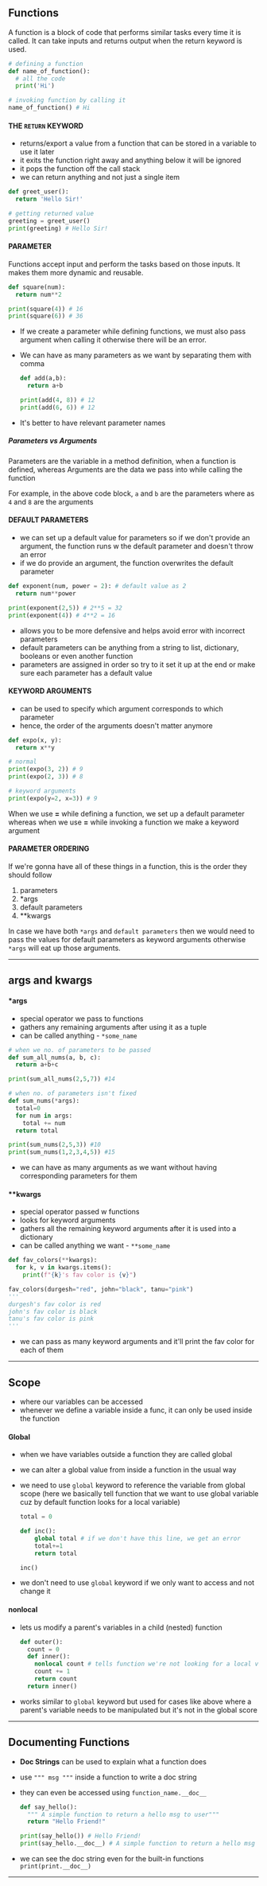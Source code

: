 ## Functions

A function is a block of code that performs similar tasks every time it is called. It can take inputs and returns output when the return keyword is used.

```py
# defining a function
def name_of_function():
  # all the code
  print('Hi')

# invoking function by calling it
name_of_function() # Hi
```

#### THE `RETURN` KEYWORD

- returns/export a value from a function that can be stored in a variable to use it later
- it exits the function right away and anything below it will be ignored
- it pops the function off the call stack
- we can return anything and not just a single item

```py
def greet_user():
  return 'Hello Sir!'

# getting returned value
greeting = greet_user()
print(greeting) # Hello Sir!
```

#### PARAMETER

Functions accept input and perform the tasks based on those inputs. It makes them more dynamic and reusable.

```py
def square(num):
  return num**2

print(square(4)) # 16
print(square(6)) # 36
```

- If we create a parameter while defining functions, we must also pass argument when calling it otherwise there will be an error.
- We can have as many parameters as we want by separating them with comma

  ```py
  def add(a,b):
    return a+b

  print(add(4, 8)) # 12
  print(add(6, 6)) # 12
  ```

- It's better to have relevant parameter names

##### Parameters vs Arguments

Parameters are the variable in a method definition, when a function is defined, whereas
Arguments are the data we pass into while calling the function

For example, in the above code block, `a` and `b` are the parameters where as `4` and `8` are the arguments

#### DEFAULT PARAMETERS

- we can set up a default value for parameters so if we don't provide an argument, the function runs w the default parameter and doesn't throw an error
- if we do provide an argument, the function overwrites the default parameter

```py
def exponent(num, power = 2): # default value as 2
  return num**power

print(exponent(2,5)) # 2**5 = 32
print(exponent(4)) # 4**2 = 16
```

- allows you to be more defensive and helps avoid error with incorrect parameters
- default parameters can be anything from a string to list, dictionary, booleans or even another function
- parameters are assigned in order so try to it set it up at the end or make sure each parameter has a default value

#### KEYWORD ARGUMENTS

- can be used to specify which argument corresponds to which parameter
- hence, the order of the arguments doesn't matter anymore

```py
def expo(x, y):
  return x**y

# normal
print(expo(3, 2)) # 9
print(expo(2, 3)) # 8

# keyword arguments
print(expo(y=2, x=3)) # 9
```

When we use **=** while defining a function, we set up a default parameter whereas when we use **=** while invoking a function we make a keyword argument

#### PARAMETER ORDERING

If we're gonna have all of these things in a function, this is the order they should follow

1. parameters
2. \*args
3. default parameters
4. \*\*kwargs

In case we have both `*args` and `default parameters` then we would need to pass the values for default parameters as keyword arguments otherwise `*args` will eat up those arguments.

---

## args and kwargs

#### \*args

- special operator we pass to functions
- gathers any remaining arguments after using it as a tuple
- can be called anything - `*some_name`

```py
# when we no. of parameters to be passed
def sum_all_nums(a, b, c):
  return a+b+c

print(sum_all_nums(2,5,7)) #14

# when no. of parameters isn't fixed
def sum_nums(*args):
  total=0
  for num in args:
    total += num
  return total

print(sum_nums(2,5,3)) #10
print(sum_nums(1,2,3,4,5)) #15
```

- we can have as many arguments as we want without having corresponding parameters for them

#### \*\*kwargs

- special operator passed w functions
- looks for keyword arguments
- gathers all the remaining keyword arguments after it is used into a dictionary
- can be called anything we want - `**some_name`

```py
def fav_colors(**kwargs):
  for k, v in kwargs.items():
    print(f"{k}'s fav color is {v}")

fav_colors(durgesh="red", john="black", tanu="pink")
'''
durgesh's fav color is red
john's fav color is black
tanu's fav color is pink
'''
```

- we can pass as many keyword arguments and it'll print the fav color for each of them

---

## Scope

- where our variables can be accessed
- whenever we define a variable inside a func, it can only be used inside the function

#### Global

- when we have variables outside a function they are called global
- we can alter a global value from inside a function in the usual way
- we need to use `global` keyword to reference the variable from global scope (here we basically tell function that we want to use global variable cuz by default function looks for a local variable)

  ```py
  total = 0

  def inc():
      global total # if we don't have this line, we get an error
      total+=1
      return total

  inc()
  ```

- we don't need to use `global` keyword if we only want to access and not change it

#### nonlocal

- lets us modify a parent's variables in a child (nested) function
  ```py
  def outer():
    count = 0
    def inner():
      nonlocal count # tells function we're not looking for a local variable (works similar to global)
      count += 1
      return count
    return inner()
  ```
- works similar to `global` keyword but used for cases like above where a parent's variable needs to be manipulated but it's not in the global score

---

## Documenting Functions

- **Doc Strings** can be used to explain what a function does
- use `""" msg """` inside a function to write a doc string
- they can even be accessed using `function_name.__doc__`

  ```py
  def say_hello():
    """ A simple function to return a hello msg to user"""
    return "Hello Friend!"

  print(say_hello()) # Hello Friend!
  print(say_hello.__doc__) # A simple function to return a hello msg to user
  ```

- we can see the doc string even for the built-in functions
  `print(print.__doc__)`

---
